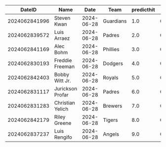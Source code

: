DateID         |  Name              |  Date        |  Team       |  predicthit  |  predicthitproba     |  hitbool  |  Last7DaysAVG  |  Last15DaysAVG  |  Last30DaysAVG
---------------|--------------------|--------------|-------------|--------------|----------------------|-----------|----------------|-----------------|---------------
2024062841996  |  Steven Kwan       |  2024-06-28  |  Guardians  |  1.0         |  0.6672956198854844  |  False    |  0.233         |  0.352          |  0.405
2024062839572  |  Luis Arraez       |  2024-06-28  |  Padres     |  2.0         |  0.6406634361570462  |  False    |  0.227         |  0.216          |  0.262
2024062841169  |  Alec Bohm         |  2024-06-28  |  Phillies   |  3.0         |  0.6221860269904373  |  False    |  0.25          |  0.37           |  0.283
2024062830193  |  Freddie Freeman   |  2024-06-28  |  Dodgers    |  4.0         |  0.6187249754619086  |  False    |  0.263         |  0.3            |  0.304
2024062842403  |  Bobby Witt Jr.    |  2024-06-28  |  Royals     |  5.0         |  0.6185386968610136  |  False    |  0.16          |  0.226          |  0.324
2024062831117  |  Jurickson Profar  |  2024-06-28  |  Padres     |  6.0         |  0.6177845713807427  |  False    |  0.25          |  0.277          |  0.3
2024062831283  |  Christian Yelich  |  2024-06-28  |  Brewers    |  7.0         |  0.6131016167373259  |  False    |  0.348         |  0.327          |  0.353
2024062842179  |  Riley Greene      |  2024-06-28  |  Tigers     |  8.0         |  0.6112756571081858  |  False    |  0.348         |  0.354          |  0.324
2024062837237  |  Luis Rengifo      |  2024-06-28  |  Angels     |  9.0         |  0.6110418513395697  |  False    |  0.304         |  0.298          |  0.276
